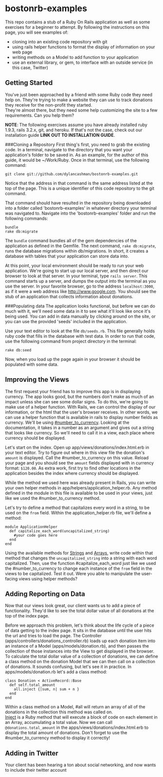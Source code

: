 bostonrb-examples
=================

This repo contains a stub of a Ruby On Rails application as well 
as some exercises for a beginner to attempt. By following the 
instructions on this page, you will see examples of:

- cloning into an existing code repository with git
- using rails helper functions to format the display of information
 on your web page
- writing methods on a Model to add function to your application
- use an external library, or gem, to interface with an outside
 service (in this case, Twitter)

Getting Started
---------------

You've just been approached by a friend with some Ruby code they
need help on. They're trying to make a website they can use to 
track donations they receive for the non-profit they started.  
They're almost there, but they need some help customizing the
site to a few requirements.  Can you help them?

__NOTE__: The following exercises assume you have already installed
ruby 1.9.3, rails 3.2.x, git, and heroku.  If that's not the case,
check out our installation guide __LINK OUT TO INSTALLATION GUIDE__.

###Cloning a Repository
First thing's first, you need to grab the existing code. In a
terminal, navigate to the directory that you want your application's
folder to be saved in.  As an example, for the author of this guide,
it would be ~/Work/Ruby.  Once in that terminal, use the following
command:

    git clone git://github.com/dylancashman/bostonrb-examples.git
    
Notice that the address in that command is the same address listed
at the top of the page.  This is a unique identifier of this code
repository to the git command.

That command should have resulted in the repository being downloaded
into a folder called 'bostonrb-examples' in whatever directory your
terminal was navigated to.  Navigate into the 'bostonrb-examples' 
folder and run the following commands:

    bundle
    rake db:migrate
    
The `bundle` command bundles all of the gem dependencies of the
application as defined in the Gemfile.  The next command, 
`rake db:migrate`, runs the database migrations within db/migrations.
In short, it creates a database with tables that your application
can store data into.

At this point, your local environment should be ready to run your
web application.  We're going to start up our local server, and then
direct our browser to look at that server.  In your terminal, type
`rails server`.  This command starts up a server, and dumps the
output into the terminal as you use the server.  In your favorite
browser, go to the address `localhost:3000`, as if it were a web 
address like http://www.google.com.  You should see the stub of an
application that collects information about donations.

###Populating data
The application looks functional, but before we can do much with it,
we'll need some data in it to see what it'll look like once it's
being used.  You can add in data manually by clicking around on the
site, or you can use the provided 'seeds' included in the application.

Use your text editor to look at the file `db/seeds.rb`.  This file
generally holds ruby code that fills in the database with test data.
In order to run that code, use the following command from project
directory in the terminal:

    rake db:seed
    
Now, when you load up the page again in your browser it should be
populated with some data.

Improving the Views
-------------------

The first request your friend has to improve this app is in displaying
currency.  The app looks good, but the numbers don't make as much of
an impact unless she can see some dollar signs.  To do this, we're
going to make use of a helper function.  With Rails, we can control
the display of our information, or the html that the user's browser
receives.  In other words, we can use a helper function that is
available in rails to display number fields as currency.  We'll be
using [#number_to_currency](http://api.rubyonrails.org/classes/ActionView/Helpers/NumberHelper.html#method-i-number_to_currency).
Looking at the documentation, it takes in a number as an argument 
and gives out a string that looks like currency.  So we'll need to 
call it in a view, each place where currency should be displayed.

Let's start on the index.  Open up app/views/donations/index.html.erb
in your text editor.  Try to figure out where in this view file the
donation's `amount` is displayed.  Call the #number_to_currency
on this value.  Reload your page and you should see the `amount`
fields displayed with in currency format: `$120.00`. As extra work, 
first try to find other locations in the application besides the 
index where currency should be displayed.  

While the method we used here was already present in Rails, you can
write your own helper methods in app/helpers/application_helper.rb.
Any method defined in the module in this file is available to be used
in your views, just like we used the #number_to_currency method.  

Let's try to define a method that capitalizes every word in a string,
to be used on the `from` field.  Within the application_helper.rb
file, we'll define a method:

    module ApplicationHelper
      def capitalize_each_word(uncapitalized_string)
        #your code goes here
      end
    end
    
Using the available methods for 
[Strings](http://corelib.rubyonrails.org/classes/String.html)
and [Arrays](http://corelib.rubyonrails.org/classes/Array.html), 
write code within that method that changes the `uncapitalized_string`
into a string with each word capitalized.  Then, use the function
 #capitalize_each_word just like we used the #number_to_currency
 to change each instance of the `from` field in the views to be
 capitalized.  Test it out.  Were you able to manipulate the 
 user-facing views using helper methods?
 
Adding Reporting on Data
------------------------

Now that our views look great, our client wants us to add a piece of
functionality.  They'd like to see the total dollar value of all
donations at the top of the index page.

Before we approach this problem, let's think about the life cycle of
a piece of data getting to the index page.  It sits in the database 
until the user hits the url and tries to load the page.  The 
Controller (apps/controllers/donations_controller.rb) loads up each
donation item into an instance of a Model (apps/models/donation.rb),
and then passes the collection of those instances into the View to
get displayed in the browser.  To calculate the total dollar value
of a collection of donations, we can define a class method on the 
donation Model that we can then call on a collection of donations.
It sounds confusing, but let's see it in practice.  In 
apps/models/donation.rb let's add a class method:

    class Donation < ActiveRecord::Base
      def self.total_amount
        all.inject {|sum, n| sum + n }
      end
    end
    
Within a class method on a Model, #all will return an array of all
of the donations in the collection this method was called on.  
[Inject](http://apidock.com/ruby/Enumerable/inject) is a Ruby method
that will execute a block of code on each element in an Array, 
accumulating a total value.  Now we can call `@donations.total_amount`
in the apps/views/donations/index.html.erb to display the total amount
of donations.  Don't forget to use the #number_to_currency method to
display it correctly!

Adding in Twitter
-----------------

Your client has been hearing a ton about social networking, and now
wants to include their twitter account